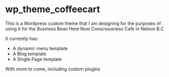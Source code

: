 # wp_theme_coffeecart

This is a Wordpress custom theme that I am designing for the purposes of using it for the Business Bean Here Now Consciousness Cafe in Nelson B.C

It currently has:

- A dynamic menu template
- A Blog template
- A Single Page template

With more to come, including custom plugins

